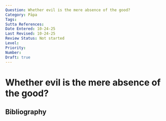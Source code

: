 ```yaml
---
Question: Whether evil is the mere absence of the good?
Category: Pāpa
Tags: 
Sutta References: 
Date Entered: 10-24-25
Last Revised: 10-24-25
Review Status: Not started
Level: 
Priority: 
Number: 
Draft: true
---
```


# Whether evil is the mere absence of the good?

## Bibliography

<!-- 

Notes:



-->